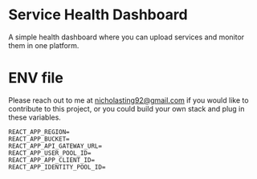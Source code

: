 # Service Health Dashboard
A simple health dashboard where you can upload services and monitor them in one platform.

# ENV file
Please reach out to me at nicholasting92@gmail.com if you would like to contribute to this project, or you could build your own stack and plug in these variables.

```
REACT_APP_REGION=
REACT_APP_BUCKET=
REACT_APP_API_GATEWAY_URL=
REACT_APP_USER_POOL_ID=
REACT_APP_APP_CLIENT_ID=
REACT_APP_IDENTITY_POOL_ID=
```
